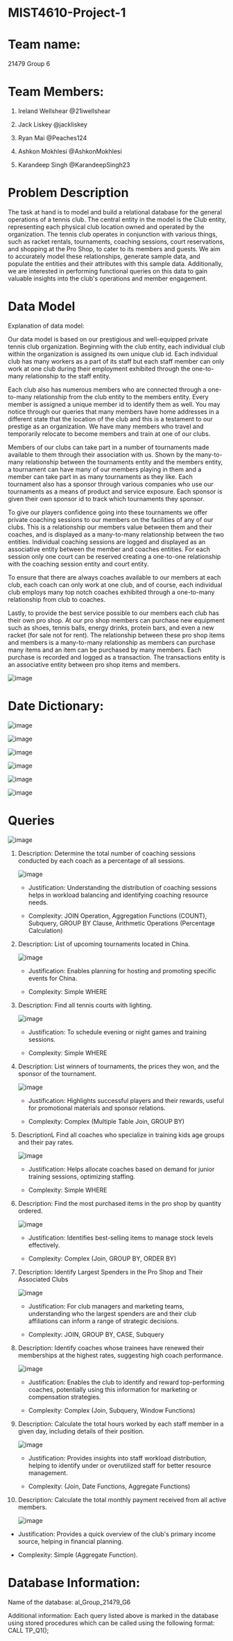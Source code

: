 # MIST4610-Project-1

# Team name:

21479 Group 6

# Team Members:

1. Ireland Wellshear @21iwellshear

2. Jack Liskey @jackliskey

3. Ryan Mai @Peaches124

4. Ashkon Mokhlesi  @AshkonMokhlesi

5. Karandeep Singh @KarandeepSingh23

# Problem Description

The task at hand is to model and build a relational database for the general operations of a tennis club. The central entity in the model is the Club entity, representing each physical club location owned and operated by the organization. The tennis club operates in conjunction with various things, such as racket rentals, tournaments, coaching sessions, court reservations, and shopping at the Pro Shop, to cater to its members and guests. We aim to accurately model these relationships, generate sample data, and populate the entities and their attributes with this sample data. Additionally, we are interested in performing functional queries on this data to gain valuable insights into the club's operations and member engagement.

# Data Model

Explanation of data model:

Our data model is based on our prestigious and well-equipped private tennis club organization. Beginning with the club entity, each individual club within the organization is assigned its own unique club id. Each individual club has many workers as a part of its staff but each staff member can only work at one club during their employment exhibited through the one-to-many relationship to the staff entity.

Each club also has numerous members who are connected through a one-to-many relationship from the club entity to the members entity. Every member is assigned a unique member id to identify them as well. You may notice through our queries that many members have home addresses in a different state that the location of the club and this is a testament to our prestige as an organization. We have many members who travel and temporarily relocate to become members and train at one of our clubs.

Members of our clubs can take part in a number of tournaments made available to them through their association with us. Shown by the many-to-many relationship between the tournaments entity and the members entity, a tournament can have many of our members playing in them and a member can take part in as many tournaments as they like. Each tournament also has a sponsor through various companies who use our tournaments as a means of product and service exposure. Each sponsor is given their own sponsor id to track which tournaments they sponsor.

To give our players confidence going into these tournaments we offer private coaching sessions to our members on the facilities of any of our clubs. This is a relationship our members value between them and their coaches, and is displayed as a many-to-many relationship between the two entities. Individual coaching sessions are logged and displayed as an associative entity between the member and coaches entities. For each session only one court can be reserved creating a one-to-one relationship with the coaching session entity and court entity.

To ensure that there are always coaches available to our members at each club, each coach can only work at one club, and of course, each individual club employs many top notch coaches exhibited through a one-to-many relationship from club to coaches.

Lastly, to provide the best service possible to our members each club has their own pro shop. At our pro shop members can purchase new equipment such as shoes, tennis balls, energy drinks, protein bars, and even a new racket (for sale not for rent). The relationship between these pro shop items and members is a many-to-many relationship as members can purchase many items and an item can be purchased by many members. Each purchase is recorded and logged as a transaction. The transactions entity is an associative entity between pro shop items and members.

 

![image](https://github.com/21iwellshear/MIST4610-Project-1/assets/150079987/a1778499-57f5-4f6d-a6bb-fcc5bb5faf5c)

 

# Date Dictionary:

 

![image](https://github.com/21iwellshear/MIST4610-Project-1/assets/150079987/6aaf2df7-a5a5-4c1a-9481-328f1d70ec3b)

![image](https://github.com/21iwellshear/MIST4610-Project-1/assets/150079987/c3ae632f-5d90-4b14-a291-e6e4f61f49fe)

![image](https://github.com/21iwellshear/MIST4610-Project-1/assets/150079987/55f9f4c4-c5c9-4409-8ccf-e609c062c201)

![image](https://github.com/21iwellshear/MIST4610-Project-1/assets/150079987/1a93f90f-6303-4720-86a5-db81e1631274)

![image](https://github.com/21iwellshear/MIST4610-Project-1/assets/150079987/ee2d034a-9348-4b17-9bec-039e6d712ac5)

![image](https://github.com/21iwellshear/MIST4610-Project-1/assets/150079987/b6a420e9-165b-4487-b586-e9dc0ac8a2de)

 

 

# Queries

![image](https://github.com/21iwellshear/MIST4610-Project-1/assets/150079987/99eaf859-75a4-49c0-9900-8940235ca816)

 

1. Description: Determine the total number of coaching sessions conducted by each coach as a percentage of all sessions.

   ![image](https://github.com/21iwellshear/MIST4610-Project-1/assets/150079987/48b85a0f-78c4-4e27-ac6d-e135393f205b)

   - Justification: Understanding the distribution of coaching sessions helps in workload balancing and identifying coaching resource needs.

   - Complexity: JOIN Operation, Aggregation Functions (COUNT), Subquery, GROUP BY Clause, Arithmetic Operations (Percentage Calculation)

2. Description: List of upcoming tournaments located in China.

     ![image](https://github.com/21iwellshear/MIST4610-Project-1/assets/150079987/e3923c90-76a1-4da8-8167-a08104b2b665)

     - Justification: Enables planning for hosting and promoting specific events for China.

     - Complexity: Simple WHERE

3. Description: Find all tennis courts with lighting.

      ![image](https://github.com/21iwellshear/MIST4610-Project-1/assets/150079987/af3c6e70-9141-4406-abc5-8a3ff9bda725)

     - Justification: To schedule evening or night games and training sessions.

     - Complexity: Simple WHERE

4. Description: List winners of tournaments, the prices they won, and the sponsor of the tournament.

      ![image](https://github.com/21iwellshear/MIST4610-Project-1/assets/150079987/2aabb458-5f65-4955-959e-f0de9501379e)

     - Justification: Highlights successful players and their rewards, useful for promotional materials and sponsor relations.

     - Complexity: Complex (Multiple Table Join, GROUP BY)

5. DescriptionL Find all coaches who specialize in training kids age groups and their pay rates.

      ![image](https://github.com/21iwellshear/MIST4610-Project-1/assets/150079987/a1539ab7-3be4-4e00-9bbf-8f31cfb1a633)

     - Justification: Helps allocate coaches based on demand for junior training sessions, optimizing staffing.

     - Complexity: Simple WHERE

6. Description: Find the most purchased items in the pro shop by quantity ordered.

      ![image](https://github.com/21iwellshear/MIST4610-Project-1/assets/150079987/55357c47-c647-4dce-a9cf-ebde485179f7)

   - Justification: Identifies best-selling items to manage stock levels effectively.

   - Complexity: Complex (Join, GROUP BY, ORDER BY)

7. Description: Identify Largest Spenders in the Pro Shop and Their Associated Clubs

      ![image](https://github.com/21iwellshear/MIST4610-Project-1/assets/150079987/4e6ca6b4-7dae-4b60-a232-db14d7232ddd)

   - Justification: For club managers and marketing teams, understanding who the largest spenders are and their club affiliations can inform a range of strategic decisions.

   - Complexity: JOIN, GROUP BY, CASE, Subquery

8. Description: Identify coaches whose trainees have renewed their memberships at the highest rates, suggesting high coach performance.

      ![image](https://github.com/21iwellshear/MIST4610-Project-1/assets/150079987/2eddf5ca-4c34-4d4f-90c3-4317fa2ccdc2)

   - Justification: Enables the club to identify and reward top-performing coaches, potentially using this information for marketing or compensation strategies.

   - Complexity: Complex (Join, Subquery, Window Functions)

9. Description: Calculate the total hours worked by each staff member in a given day, including details of their position.

      ![image](https://github.com/21iwellshear/MIST4610-Project-1/assets/150079987/5ede43f9-a800-42f1-91cc-60eb757f0fcd)

   - Justification: Provides insights into staff workload distribution, helping to identify under or overutilized staff for better resource management.

   - Complexity: (Join, Date Functions, Aggregate Functions)

10. Description: Calculate the total monthly payment received from all active members.

      ![image](https://github.com/21iwellshear/MIST4610-Project-1/assets/150079987/116a328e-a5a2-4209-8a25-18c6eaeff687)

   - Justification: Provides a quick overview of the club's primary income source, helping in financial planning.

   - Complexity: Simple (Aggregate Function).

 

# Database Information:

Name of the database: al_Group_21479_G6

 

Additional information: Each query listed above is marked in the database using stored procedures which can be called using the following format: CALL TP_Q1();
